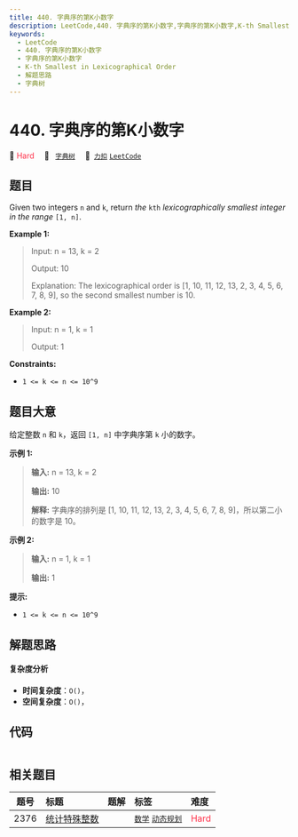 ```yaml
---
title: 440. 字典序的第K小数字
description: LeetCode,440. 字典序的第K小数字,字典序的第K小数字,K-th Smallest in Lexicographical Order,解题思路,字典树
keywords:
  - LeetCode
  - 440. 字典序的第K小数字
  - 字典序的第K小数字
  - K-th Smallest in Lexicographical Order
  - 解题思路
  - 字典树
---
```


# 440. 字典序的第K小数字

🔴 <font color=#ff334b>Hard</font>&emsp; 🔖&ensp; [`字典树`](/tag/trie.md)&emsp; 🔗&ensp;[`力扣`](https://leetcode.cn/problems/k-th-smallest-in-lexicographical-order) [`LeetCode`](https://leetcode.com/problems/k-th-smallest-in-lexicographical-order)

## 题目

Given two integers `n` and `k`, return _the_ `kth` _lexicographically smallest
integer in the range_ `[1, n]`.



**Example 1:**

> Input: n = 13, k = 2
> 
> Output: 10
> 
> Explanation: The lexicographical order is [1, 10, 11, 12, 13, 2, 3, 4, 5, 6, 7, 8, 9], so the second smallest number is 10.

**Example 2:**

> Input: n = 1, k = 1
> 
> Output: 1

**Constraints:**

  * `1 <= k <= n <= 10^9`


## 题目大意

给定整数 `n` 和 `k`，返回  `[1, n]` 中字典序第 `k` 小的数字。



**示例 1:**

> 
> 
> 
> 
> 
> **输入:** n = 13, k = 2
> 
> **输出:** 10
> 
> **解释:** 字典序的排列是 [1, 10, 11, 12, 13, 2, 3, 4, 5, 6, 7, 8, 9]，所以第二小的数字是 10。
> 
> 

**示例 2:**

> 
> 
> 
> 
> 
> **输入:** n = 1, k = 1
> 
> **输出:** 1
> 
> 



**提示:**

  * `1 <= k <= n <= 10^9`


## 解题思路

#### 复杂度分析

- **时间复杂度**：`O()`，
- **空间复杂度**：`O()`，

## 代码

```javascript

```

## 相关题目

<!-- prettier-ignore -->
| 题号 | 标题 | 题解 | 标签 | 难度 |
| :------: | :------ | :------: | :------ | :------ |
| 2376 | [统计特殊整数](https://leetcode.com/problems/count-special-integers) |  |  [`数学`](/tag/math.md) [`动态规划`](/tag/dynamic-programming.md) | <font color=#ff334b>Hard</font> |